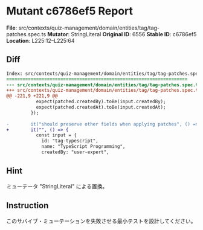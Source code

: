 # Mutant c6786ef5 Report

**File**: src/contexts/quiz-management/domain/entities/tag/tag-patches.spec.ts
**Mutator**: StringLiteral
**Original ID**: 6556
**Stable ID**: c6786ef5
**Location**: L225:12–L225:64

## Diff

```diff
Index: src/contexts/quiz-management/domain/entities/tag/tag-patches.spec.ts
===================================================================
--- src/contexts/quiz-management/domain/entities/tag/tag-patches.spec.ts	original
+++ src/contexts/quiz-management/domain/entities/tag/tag-patches.spec.ts	mutated #6556
@@ -221,9 +221,9 @@
           expect(patched.createdBy).toBe(input.createdBy);
           expect(patched.createdAt).toBe(input.createdAt);
         });
 
-        it("should preserve other fields when applying patches", () => {
+        it("", () => {
           const input = {
             id: "tag-typescript",
             name: "TypeScript Programming",
             createdBy: "user-expert",
```

## Hint

ミューテータ "StringLiteral" による置換。

## Instruction

このサバイブ・ミューテーションを失敗させる最小テストを設計してください。
